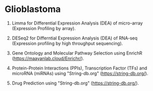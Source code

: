 # Glioblastoma


01. Limma for Differential Expression Analysis (DEA) of micro-array (Expression Profiling by array).
02. DESeq2 for Differntial Expression Analysis (DEA) of RNA-seq (Expression profiling by high throughput sequencing).

03. Gene Ontology and Molecular Pathway Selection using EnrichR (https://maayanlab.cloud/Enrichr/).
04. Protein-Protein Interactions (PPIs), Transcription Factor (TFs) and microRNA (miRNAs) using "String-db.org" (https://string-db.org/).
05. Drug Prediction using "String-db.org" (https://string-db.org/).
